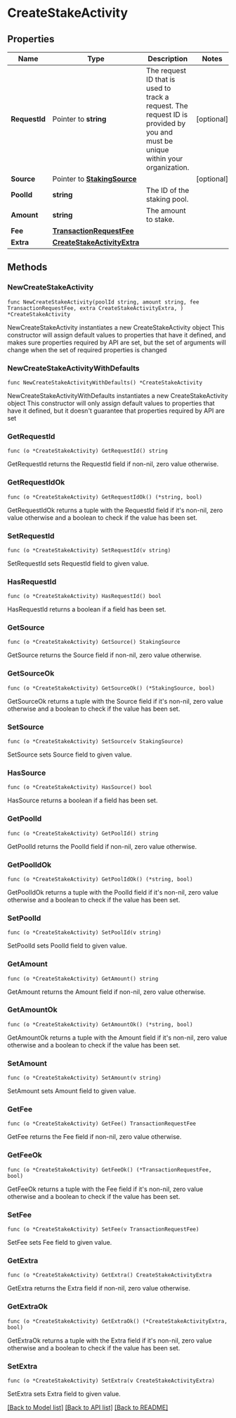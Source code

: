 # CreateStakeActivity

## Properties

Name | Type | Description | Notes
------------ | ------------- | ------------- | -------------
**RequestId** | Pointer to **string** | The request ID that is used to track a request. The request ID is provided by you and must be unique within your organization. | [optional] 
**Source** | Pointer to [**StakingSource**](StakingSource.md) |  | [optional] 
**PoolId** | **string** | The ID of the staking pool. | 
**Amount** | **string** | The amount to stake. | 
**Fee** | [**TransactionRequestFee**](TransactionRequestFee.md) |  | 
**Extra** | [**CreateStakeActivityExtra**](CreateStakeActivityExtra.md) |  | 

## Methods

### NewCreateStakeActivity

`func NewCreateStakeActivity(poolId string, amount string, fee TransactionRequestFee, extra CreateStakeActivityExtra, ) *CreateStakeActivity`

NewCreateStakeActivity instantiates a new CreateStakeActivity object
This constructor will assign default values to properties that have it defined,
and makes sure properties required by API are set, but the set of arguments
will change when the set of required properties is changed

### NewCreateStakeActivityWithDefaults

`func NewCreateStakeActivityWithDefaults() *CreateStakeActivity`

NewCreateStakeActivityWithDefaults instantiates a new CreateStakeActivity object
This constructor will only assign default values to properties that have it defined,
but it doesn't guarantee that properties required by API are set

### GetRequestId

`func (o *CreateStakeActivity) GetRequestId() string`

GetRequestId returns the RequestId field if non-nil, zero value otherwise.

### GetRequestIdOk

`func (o *CreateStakeActivity) GetRequestIdOk() (*string, bool)`

GetRequestIdOk returns a tuple with the RequestId field if it's non-nil, zero value otherwise
and a boolean to check if the value has been set.

### SetRequestId

`func (o *CreateStakeActivity) SetRequestId(v string)`

SetRequestId sets RequestId field to given value.

### HasRequestId

`func (o *CreateStakeActivity) HasRequestId() bool`

HasRequestId returns a boolean if a field has been set.

### GetSource

`func (o *CreateStakeActivity) GetSource() StakingSource`

GetSource returns the Source field if non-nil, zero value otherwise.

### GetSourceOk

`func (o *CreateStakeActivity) GetSourceOk() (*StakingSource, bool)`

GetSourceOk returns a tuple with the Source field if it's non-nil, zero value otherwise
and a boolean to check if the value has been set.

### SetSource

`func (o *CreateStakeActivity) SetSource(v StakingSource)`

SetSource sets Source field to given value.

### HasSource

`func (o *CreateStakeActivity) HasSource() bool`

HasSource returns a boolean if a field has been set.

### GetPoolId

`func (o *CreateStakeActivity) GetPoolId() string`

GetPoolId returns the PoolId field if non-nil, zero value otherwise.

### GetPoolIdOk

`func (o *CreateStakeActivity) GetPoolIdOk() (*string, bool)`

GetPoolIdOk returns a tuple with the PoolId field if it's non-nil, zero value otherwise
and a boolean to check if the value has been set.

### SetPoolId

`func (o *CreateStakeActivity) SetPoolId(v string)`

SetPoolId sets PoolId field to given value.


### GetAmount

`func (o *CreateStakeActivity) GetAmount() string`

GetAmount returns the Amount field if non-nil, zero value otherwise.

### GetAmountOk

`func (o *CreateStakeActivity) GetAmountOk() (*string, bool)`

GetAmountOk returns a tuple with the Amount field if it's non-nil, zero value otherwise
and a boolean to check if the value has been set.

### SetAmount

`func (o *CreateStakeActivity) SetAmount(v string)`

SetAmount sets Amount field to given value.


### GetFee

`func (o *CreateStakeActivity) GetFee() TransactionRequestFee`

GetFee returns the Fee field if non-nil, zero value otherwise.

### GetFeeOk

`func (o *CreateStakeActivity) GetFeeOk() (*TransactionRequestFee, bool)`

GetFeeOk returns a tuple with the Fee field if it's non-nil, zero value otherwise
and a boolean to check if the value has been set.

### SetFee

`func (o *CreateStakeActivity) SetFee(v TransactionRequestFee)`

SetFee sets Fee field to given value.


### GetExtra

`func (o *CreateStakeActivity) GetExtra() CreateStakeActivityExtra`

GetExtra returns the Extra field if non-nil, zero value otherwise.

### GetExtraOk

`func (o *CreateStakeActivity) GetExtraOk() (*CreateStakeActivityExtra, bool)`

GetExtraOk returns a tuple with the Extra field if it's non-nil, zero value otherwise
and a boolean to check if the value has been set.

### SetExtra

`func (o *CreateStakeActivity) SetExtra(v CreateStakeActivityExtra)`

SetExtra sets Extra field to given value.



[[Back to Model list]](../README.md#documentation-for-models) [[Back to API list]](../README.md#documentation-for-api-endpoints) [[Back to README]](../README.md)


